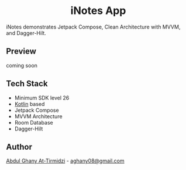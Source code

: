 <h1 align="center">iNotes App</h1>

iNotes demonstrates Jetpack Compose, Clean Architecture with MVVM, and Dagger-Hilt.

## Preview
coming soon

## Tech Stack
- Minimum SDK level 26
- [Kotlin](https://kotlinlang.org/) based
- Jetpack Compose
- MVVM Architecture
- Room Database
- Dagger-Hilt

## Author
[Abdul Ghany At-Tirmidzi](https://www.linkedin.com/in/abghany/) - aghany08@gmail.com
